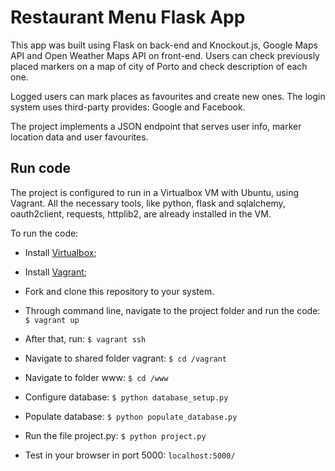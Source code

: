 # Restaurant Menu Flask App

This app was built using Flask on back-end and Knockout.js, Google Maps API and Open Weather Maps API on front-end. Users can check previously placed markers on a map of city of Porto and check description of each one.

Logged users can mark places as favourites and create new ones.
The login system uses third-party provides: Google and Facebook.

The project implements a JSON endpoint that serves user info, marker location data and user favourites.

## Run code
The project is configured to run in a Virtualbox VM with Ubuntu, using Vagrant. All the necessary tools, like python, flask and sqlalchemy, oauth2client, requests, httplib2, are already installed in the VM.

To run the code:
- Install [Virtualbox](https://www.virtualbox.org/);

- Install [Vagrant](https://www.vagrantup.com/);

- Fork and clone this repository to your system.

- Through command line, navigate to the project folder and run the code:
`$ vagrant up`

- After that, run:
`$ vagrant ssh`

- Navigate to shared folder vagrant:
`$ cd /vagrant`

- Navigate to folder www:
`$ cd /www`

- Configure database:
`$ python database_setup.py`

- Populate database:
`$ python populate_database.py`

- Run the file project.py:
`$ python project.py`

- Test in your browser in port 5000:
`localhost:5000/`